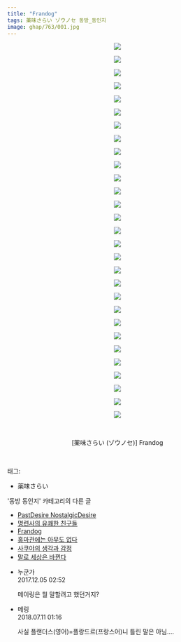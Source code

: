 ```yaml
---
title: "Frandog"
tags: 薬味さらい ゾウノセ 동방_동인지
image: ghap/763/001.jpg
---
```

<div class="article">
<p style="text-align: center; clear: none; float: none;"><img src="{{ site.nasurl }}/ghap/763/001.jpg"/></p>
<p style="text-align: center; clear: none; float: none;"><img src="{{ site.nasurl }}/ghap/763/002.jpg"/></p>
<p style="text-align: center; clear: none; float: none;"><img src="{{ site.nasurl }}/ghap/763/003.jpg"/></p>
<p style="text-align: center; clear: none; float: none;"><img src="{{ site.nasurl }}/ghap/763/004.jpg"/></p>
<p style="text-align: center; clear: none; float: none;"><img src="{{ site.nasurl }}/ghap/763/005.jpg"/></p>
<p style="text-align: center; clear: none; float: none;"><img src="{{ site.nasurl }}/ghap/763/006.jpg"/></p>
<p style="text-align: center; clear: none; float: none;"><img src="{{ site.nasurl }}/ghap/763/007.jpg"/></p>
<p style="text-align: center; clear: none; float: none;"><img src="{{ site.nasurl }}/ghap/763/008.jpg"/></p>
<p style="text-align: center; clear: none; float: none;"><img src="{{ site.nasurl }}/ghap/763/009.jpg"/></p>
<p style="text-align: center; clear: none; float: none;"><img src="{{ site.nasurl }}/ghap/763/010.jpg"/></p>
<p style="text-align: center; clear: none; float: none;"><img src="{{ site.nasurl }}/ghap/763/011.jpg"/></p>
<p style="text-align: center; clear: none; float: none;"><img src="{{ site.nasurl }}/ghap/763/012.jpg"/></p>
<p style="text-align: center; clear: none; float: none;"><img src="{{ site.nasurl }}/ghap/763/013.jpg"/></p>
<p style="text-align: center; clear: none; float: none;"><img src="{{ site.nasurl }}/ghap/763/014.jpg"/></p>
<p style="text-align: center; clear: none; float: none;"><img src="{{ site.nasurl }}/ghap/763/015.jpg"/></p>
<p style="text-align: center; clear: none; float: none;"><img src="{{ site.nasurl }}/ghap/763/016.jpg"/></p>
<p style="text-align: center; clear: none; float: none;"><img src="{{ site.nasurl }}/ghap/763/017.jpg"/></p>
<p style="text-align: center; clear: none; float: none;"><img src="{{ site.nasurl }}/ghap/763/018.jpg"/></p>
<p style="text-align: center; clear: none; float: none;"><img src="{{ site.nasurl }}/ghap/763/019.jpg"/></p>
<p style="text-align: center; clear: none; float: none;"><img src="{{ site.nasurl }}/ghap/763/020.jpg"/></p>
<p style="text-align: center; clear: none; float: none;"><img src="{{ site.nasurl }}/ghap/763/021.jpg"/></p>
<p style="text-align: center; clear: none; float: none;"><img src="{{ site.nasurl }}/ghap/763/022.jpg"/></p>
<p style="text-align: center; clear: none; float: none;"><img src="{{ site.nasurl }}/ghap/763/023.jpg"/></p>
<p style="text-align: center; clear: none; float: none;"><img src="{{ site.nasurl }}/ghap/763/024.jpg"/></p>
<p style="text-align: center; clear: none; float: none;"><img src="{{ site.nasurl }}/ghap/763/025.jpg"/></p>
<p style="text-align: center; clear: none; float: none;"><img src="{{ site.nasurl }}/ghap/763/026.jpg"/></p>
<p style="text-align: center; clear: none; float: none;"><img src="{{ site.nasurl }}/ghap/763/027.jpg"/></p>
<p style="text-align: center; clear: none; float: none;"><img src="{{ site.nasurl }}/ghap/763/028.jpg"/></p>
<p style="text-align: center; clear: none; float: none;"><img src="{{ site.nasurl }}/ghap/763/029.jpg"/></p>
<p style="text-align: center; clear: none; float: none;"><br/></p>
<p style="text-align: center; clear: none; float: none;">[薬味さらい (ゾウノセ)] Frandog</p>
<p><br/></p>
</div><div class="tagTrail">
<p>태그: </p>
<ul>
<li>薬味さらい</li>
</ul>
</div><div class="another">
<p>'동방 동인지' 카테고리의 다른 글</p>
<ul>
<li><a href="/2016-07-09-ghap_765">PastDesire NostalgicDesire</a></li>
<li><a href="/2016-07-09-ghap_764">명련사의 유쾌한 친구들</a></li>
<li><a href="/2016-07-09-ghap_763">Frandog</a></li>
<li><a href="/2016-07-09-ghap_762">홍마관에는 아무도 없다</a></li>
<li><a href="/2016-07-08-ghap_761">사쿠야의 생각과 감정</a></li>
<li><a href="/2016-07-08-ghap_760">말로 세상은 바뀐다</a></li>
</ul>
</div><div class="cb_module cb_fluid">
<div class="cb_wrt cb_profile">
<div class="comment">
<ul>
<li class="cb_thumb_off" id="comment15145035">
<div class="cb_comment_area">
<div class="cb_info_area">
<div class="cb_section">
<span class="cb_nick_name">누군가</span>
</div>
<div class="cb_section">
<span class="cb_date">2017.12.05 02:52 </span>
</div>
</div>
<div class="cb_dsc_comment">
<p class="cb_dsc">
											메이링은 뭘 말할려고 했던거지?
										</p>
</div>
</div></li>
<li class="cb_thumb_off" id="comment15283754">
<div class="cb_comment_area">
<div class="cb_info_area">
<div class="cb_section">
<span class="cb_nick_name">메링</span>
</div>
<div class="cb_section">
<span class="cb_date">2018.07.11 01:16 </span>
</div>
</div>
<div class="cb_dsc_comment">
<p class="cb_dsc">
											사실 플랜더스(영어)=플랑드르(프랑스어)니 틀린 말은 아님....
										</p>
</div>
</div></li>
</ul>
</div>
</div><!-- commentList close -->
</div>